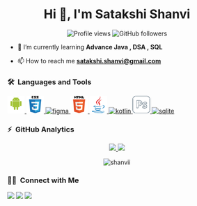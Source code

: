<h1 align="center">Hi 👋, I'm Satakshi Shanvi</h1>
<!-- <h3 align="center">A fervent MCA student preparing to be software developer from India</h3> -->

<p align="center">
  <img alt="Profile views" src="https://komarev.com/ghpvc/?username=shanvii&color=blue&style=flat">
  <img alt="GitHub followers" src="https://img.shields.io/github/followers/shanvii?style=social">
</p> 

- 🌱 I’m currently learning **Advance Java , DSA , SQL**

- 📫 How to reach me **satakshi.shanvi@gmail.com**

### 🛠 &nbsp;Languages and Tools
<p align="left"> <a href="https://github.com/shanvii/Android-Studio-Kotlin" target="_blank" rel="noreferrer"> <img src="https://raw.githubusercontent.com/devicons/devicon/master/icons/android/android-original-wordmark.svg" alt="android" width="40" height="40"/> </a> <a href="https://github.com/shanvii/College-Projects" target="_blank" rel="noreferrer"> <img src="https://raw.githubusercontent.com/devicons/devicon/master/icons/css3/css3-original-wordmark.svg" alt="css3" width="40" height="40"/> </a> <a href="https://www.figma.com/file/9ISGHV5sRl28QsicgylgJW/Project?type=design&node-id=0%3A1&mode=design&t=9XDoYXoAB3LA4Fhe-1" target="_blank" rel="noreferrer"> <img src="https://www.vectorlogo.zone/logos/figma/figma-icon.svg" alt="figma" width="40" height="40"/> </a> <a href="https://github.com/shanvii/College-Projects" target="_blank" rel="noreferrer"> <img src="https://raw.githubusercontent.com/devicons/devicon/master/icons/html5/html5-original-wordmark.svg" alt="html5" width="40" height="40"/> </a> <a href="https://github.com/shanvii?tab=repositories" target="_blank" rel="noreferrer"> <img src="https://raw.githubusercontent.com/devicons/devicon/master/icons/java/java-original.svg" alt="java" width="40" height="40"/> </a> <a href="https://github.com/shanvii/Android-Studio-Kotlin" target="_blank" rel="noreferrer"> <img src="https://www.vectorlogo.zone/logos/kotlinlang/kotlinlang-icon.svg" alt="kotlin" width="40" height="40"/> </a> <a href="https://www.photoshop.com/en" target="_blank" rel="noreferrer"> <img src="https://raw.githubusercontent.com/devicons/devicon/master/icons/photoshop/photoshop-line.svg" alt="photoshop" width="40" height="40"/> </a> <a href="https://www.sqlite.org/" target="_blank" rel="noreferrer"> <img src="https://www.vectorlogo.zone/logos/sqlite/sqlite-icon.svg" alt="sqlite" width="40" height="40"/> </a> </p>


### ⚡ &nbsp;GitHub Analytics

<p align="center">
<a href="https://github.com/shanvii">
  <img height="180em" src="https://github-readme-stats-eight-theta.vercel.app/api?username=shanvii&show_icons=true&theme=algolia&include_all_commits=true&count_private=true"/>
  <img height="180em" src="https://github-readme-stats-eight-theta.vercel.app/api/top-langs/?username=shanvii&layout=compact&langs_count=8&theme=algolia"/>
</a>
</p>

<p align="center">
    <img align="center" width="45%" src="https://github-readme-streak-stats.herokuapp.com/?user=shanvii&theme=algolia&border=61dafb&hide_border=true" alt="shanvii" />
</p>

### 🤝🏻 &nbsp;Connect with Me

<p>
<!-- <a href="https://www.vivek9patel.com"><img src="https://img.shields.io/badge/-adityavsingh.com-3423A6?style=for-the-badge&logo=Google-Chrome&logoColor=white"/></a> -->
<a href="https://www.linkedin.com/in/satakshi-shanvi/"><img src="https://img.shields.io/badge/-Satakshi Shanvi-0077B5?style=flat&logo=Linkedin&logoColor=white"/></a>
<a href="mailto:satakshi.shanvi@gmail.com"><img src="https://img.shields.io/badge/-satakshi.shanvi@gmail.com-D14836?style=flat&logo=Gmail&logoColor=white"/></a>
<a href="https://twitter.com/Sh_anvi"><img src="https://img.shields.io/badge/-@Satakshi Shanvi-1877F2?style=flat&logo=Twitter&logoColor=white"/></a>
</p>
